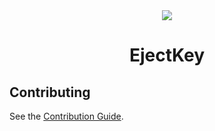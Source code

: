 <div align="center">
<img src=https://user-images.githubusercontent.com/64204135/183348062-85958996-9c84-4795-87ca-665e4bef53a5.png"/>
<h1>EjectKey</h1>
</div>

## Contributing

See the [Contribution Guide](./CONTRIBUTING.md).